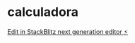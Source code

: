 # calculadora

[Edit in StackBlitz next generation editor ⚡️](https://stackblitz.com/~/github.com/lxzeraa/calculadora)